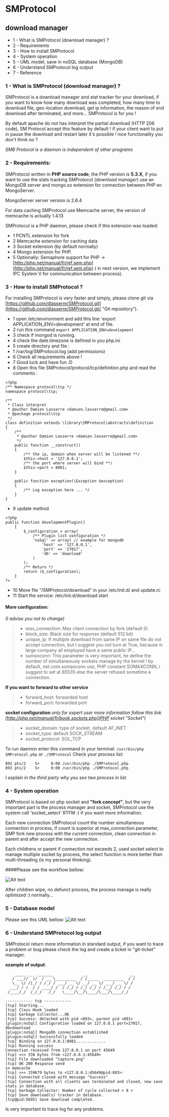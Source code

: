 # SMProtocol
## download manager
-  1 - What is SMProtocol (download manager) ?
-  2 - Requirements 
-  3 - How to install SMProtocol
-  4 - System operation
-  5 - UML model, save in noSQL database (MongoDB)
-  6 - Understand SMProtocol log output
-  7 - Reference

### 1 - What is SMProtocol (download manager) ?
SMProtocol is a download manager and stat tracker for your download, if you want to know how many download was completed, how many time to download file, geo-location download, get ip information, the reason of end download after terminated, and more... SMProtocol is for you !

By default apache do not has interpret the partial download (HTTP 206 code), SM Protocol accept this feature by default  ! if your client want to put in pause the download and restart later it's possible ! nice functionality you don't think no ?

*SMB Protocol is a daemon is independent of other programs*

### 2 - Requirements:

SMProtocol written in **PHP source code**, the PHP version is **5.3.X**, if you want to use the stats tracking SMProtocol (*download manager*) use an MongoDB server and mongo.so extension for connection between PHP en MongoServer.

MongoServer server version is 2.6.4

For data caching SMProtocol use Memcache server, the version of memcache is  actually 1.4.13

SMProtocol is a PHP daemon, please check if this extension was loaded: 
 - 1 PCNTL extension for fork
 - 2 Memcache extension for caching data
 - 3 Socket extension (by default normally)
 - 4 Mongo extension for PHP.
 - 5 Optionally: Semaphore support for PHP -> [http://php.net/manual/fr/ref.sem.php](http://php.net/manual/fr/ref.sem.php) ( in next version, we implement IPC System V for communication between process).

### 3 - How to install SMProtocol ?

For installing SMProtocol is very faster and simply, please clone git via [https://github.com/dlasserre/SMProtocol.git](https://github.com/dlasserre/SMProtocol.git/ "Git repository").
- 1 open /etc/environment and add this line 'export APPLICATION_ENV=development' at end of file.
- 2  run this command ``` export APPLICATION_ENV=development ```
- 3 check if mongod is running.
- 4 check the date.timezone is defined in you php.ini
- 5 create directory and file : 
 - 1 /var/log/SMProtocol.log (add permissions)
- 6 Check all requirements above !
- 7 Good luck and have fun :D
- 8 Open this file SMProtocol/protocol/tcp/definition.php and read the comments :
```
<?php
/** Namespace protocol\tcp */
namespace protocol\tcp;

/**
 * Class interpret
 * @author Damien Lasserre <damien.lasserre@gmail.com>
 * @package protocol\tcp
 */
class definition extends \library\SMProtocol\abstracts\definition
{
    /**
     * @author Damien Lasserre <damien.lasserre@gmail.com>
     */
    public function __construct()
    {
        /** the ip, domain when server will be listened **/
        $this->host = '127.0.0.1';
        /** the port where server will bind **/
        $this->port = 8081;
    }

    public function exception(\Exception $exception)
    {
        /** Log exception here ... */
    }
}
```
- 9 update method 
```
<?php 
public function developmentPlugin()
    {
        $_configuration = array(
            /** Plugin list configuration */
            'noSql' => array( // example for mongodb
                'host' => '127.0.0.1',
                'port' => '27017',
                'db' => 'download'
            )
        );
        /** Return */
        return ($_configuration);
    }
?>
```
- 10 Move file "/SMProtocol/download" in your /etc/init.d/ and update.rc
- 11 Start the service: /etc/init.d/download start


#### More configuration:

*(I advise you not to change)*
>* max_connection: Max client connection by fork (default 5)
>* block_size: Black size for response (default 512 bit)
>* unique_ip: If multiple download from same IP on same file do not accept connection, but I suggest you not turn at True, because in large company all employed have a same public IP...
>* sumaxconn: This parameter is very important, he define the number of simultaneously sockets manage by the kernel ! by default, net.core.somaxconn use, PHP constant SOMAXCONN, i suggest to set at 65535 else the server refused sometime a connection.

**If you want to forward to other service**
>* forward_host: forwarded host
>* forward_port: forwarded port

**socket configuration**
*only for expert user more information follow this link [http://php.net/manual/fr/book.sockets.php](PHP socket "Socket")*
>* socket_domain: type of socket, default AF_INET
>* socket_type: default SOCK_STREAM
>* socket_protocol: SOL_TCP

To run daemon enter this command in your terminal: `` /usr/bin/php SMProtocol.php `` or `` ./SMProtocol ``
Check your process list: 
```
891 pts/2    S+     0:00 /usr/bin/php ./SMProtocol.php
893 pts/2    S+     0:00 /usr/bin/php ./SMProtocol.php

```
*I explain in the third party why you see two process in list.*

### 4 - System operation

SMProtocol is based on php socket and **"fork concept"**, but the very important part is the process manager and socket, SMProtocol use the system call 'socket_select' RTFM :) if you want more information.

Each new connection SMProtocol count the number simultaneous connection in process, if count is superior at max_connection parameter, SMP fork new process with the current connection, clean connection in parent and after accept the new connection.

Each childrens or parent if connection not exceeds 2, used socket select to manage multiple socket by process, the select function is more better than multi-threading (is my personal thinking).

####Please see the workflow bellow:

![Alt text](http://img11.hostingpics.net/pics/972669shema.jpg "Workflow")

After children wipe, no defunct process, the process manage is really optimized :) normally...

### 5 - Database model

Please see this UML bellow:
![Alt text](http://img11.hostingpics.net/pics/187023diagram.png "MCD")

### 6 - Understand SMProtocol log output
SMProtocol return more information in standard output, if you want to trace a problem or bug please check the log and create a ticket in "git-ticket" manager.

**example of output**: 
```
    _____ __  _______             __                   __
   / ___//  |/  / __ \_________  / /_____  _________  / /
   \__ \/ /|_/ / /_/ / ___/ __ \/ __/ __ \/ ___/ __ \/ /
  ___/ / /  / / ____/ /  / /_/ / /_/ /_/ / /__/ /_/ / /
 /____/_/  /_/_/   /_/   \____/\__/\____/\___/\____/_/

------------ tcp ------------
[tcp] Starting...
[tcp] Class Hook loaded
[tcp] Garbage Collector...OK
[tcp] Success: detached with pid <893>, parent pid <891>
[plugin:noSql] Configuration loaded on 127.0.0.1 port=27017, db=download
[plugin:noSql] MongoDb connection established
[plugin:noSql] Successfully loaded
[tcp] Binding on 127.0.0.1:8081.............
[tcp] Running success
Connection received from 127.0.0.1 on port 45649
[tcp] <<< 338 bytes from <127.0.0.1:45649>
[tcp] File downloaded "Capture.png" 
[tcp] OK 200 Response send
in memcache
[tcp] >>> 159679 bytes to <127.0.0.1:45649@pid:893>: 
[tcp] Connected closed with message "Success"
[tcp] Connection with all clients was terminated and closed, now save stats in database.
[tcp] Garbage Collector: Number of cycle collected < 0 >
[tcp] Save download(s) tracker in database.
[tcp@pid:5695] Save download completed.
```
Is very important to trace log for any problems.